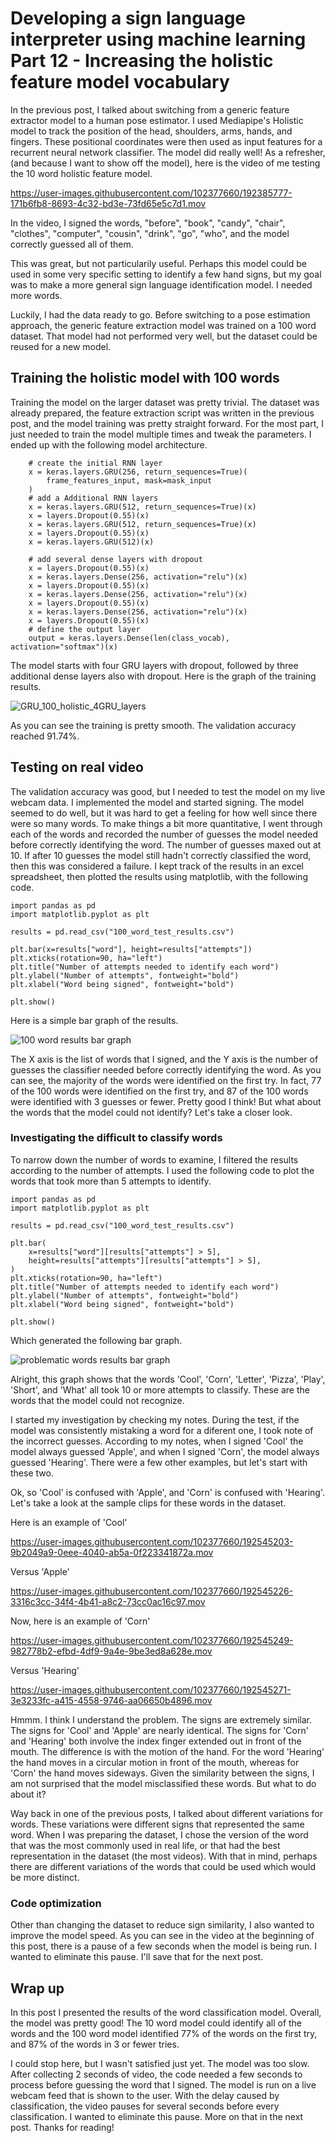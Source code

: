 # Developing a sign language interpreter using machine learning Part 12 - Increasing the holistic feature model vocabulary

In the previous post, I talked about switching from a generic feature extractor model to a human pose estimator. I used Mediapipe's Holistic model to track the position of the head, shoulders, arms, hands, and fingers. 
These positional coordinates were then used as input features for a recurrent neural network classifier. The model did really well! As a refresher, (and because I want to show off the model), here is the video of me testing the 10 word holistic feature model. 


https://user-images.githubusercontent.com/102377660/192385777-171b6fb8-8693-4c32-bd3e-73fd65e5c7d1.mov

In the video, I signed the words, "before", "book", "candy", "chair", "clothes", "computer", "cousin", "drink", "go", "who", and the model correctly guessed all of them. 

This was great, but not particularily useful. Perhaps this model could be used in some very specific setting to identify a few hand signs, but my goal was to make a more general sign language identification model. I needed more words. 

Luckily, I had the data ready to go. Before switching to a pose estimation approach, the generic feature extraction model was trained on a 100 word dataset. That model had not performed very well, but the dataset could be reused for a new model. 

## Training the holistic model with 100 words

Training the model on the larger dataset was pretty trivial. The dataset was already prepared, the feature extraction script was written in the previous post, and the model training was pretty straight forward. 
For the most part, I just needed to train the model multiple times and tweak the parameters. 
I ended up with the following model architecture.
```
    # create the initial RNN layer
    x = keras.layers.GRU(256, return_sequences=True)(
        frame_features_input, mask=mask_input
    )
    # add a Additional RNN layers
    x = keras.layers.GRU(512, return_sequences=True)(x)
    x = layers.Dropout(0.55)(x)
    x = keras.layers.GRU(512, return_sequences=True)(x)
    x = layers.Dropout(0.55)(x)
    x = keras.layers.GRU(512)(x)

    # add several dense layers with dropout
    x = layers.Dropout(0.55)(x)
    x = keras.layers.Dense(256, activation="relu")(x)
    x = layers.Dropout(0.55)(x)
    x = keras.layers.Dense(256, activation="relu")(x)
    x = layers.Dropout(0.55)(x)
    x = keras.layers.Dense(256, activation="relu")(x)
    x = layers.Dropout(0.55)(x)
    # define the output layer
    output = keras.layers.Dense(len(class_vocab), activation="softmax")(x)
```
The model starts with four GRU layers with dropout, followed by three additional dense layers also with dropout. Here is the graph of the training results. 

![GRU_100_holistic_4GRU_layers](https://user-images.githubusercontent.com/102377660/192537988-c9e95f06-dac1-411e-ad38-29db15a98ce5.png)

As you can see the training is pretty smooth. The validation accuracy reached 91.74%. 

## Testing on real video

The validation accuracy was good, but I needed to test the model on my live webcam data. I implemented the model and started signing. The model seemed to do well, but it was hard to get a feeling for how well since there were so many words. To make things a bit more quantitative, I went through each of the words and recorded the number of guesses the model needed before correctly identifying the word. The number of guesses maxed out at 10. If after 10 guesses the model still hadn't correctly classified the word, then this was considered a failure. I kept track of the results in an excel spreadsheet, then plotted the results using matplotlib, with the following code. 
```
import pandas as pd
import matplotlib.pyplot as plt

results = pd.read_csv("100_word_test_results.csv")

plt.bar(x=results["word"], height=results["attempts"])
plt.xticks(rotation=90, ha="left")
plt.title("Number of attempts needed to identify each word")
plt.ylabel("Number of attempts", fontweight="bold")
plt.xlabel("Word being signed", fontweight="bold")

plt.show()
```
Here is a simple bar graph of the results. 

![100 word results bar graph](https://user-images.githubusercontent.com/102377660/192540729-f68ad6a9-e773-43de-b5dd-6d7788f076ec.png)


The X axis is the list of words that I signed, and the Y axis is the number of guesses the classifier needed before correctly identifying the word. As you can see, the majority of the words were identified on the first try. In fact, 77 of the 100 words were identified on the first try, and 87 of the 100 words were identified with 3 guesses or fewer. Pretty good I think! But what about the words that the model could not identify? Let's take a closer look. 

### Investigating the difficult to classify words

To narrow down the number of words to examine, I filtered the results according to the number of attempts. I used the following code to plot the words that took more than 5 attempts to identify. 

```
import pandas as pd
import matplotlib.pyplot as plt

results = pd.read_csv("100_word_test_results.csv")

plt.bar(
    x=results["word"][results["attempts"] > 5],
    height=results["attempts"][results["attempts"] > 5],
)
plt.xticks(rotation=90, ha="left")
plt.title("Number of attempts needed to identify each word")
plt.ylabel("Number of attempts", fontweight="bold")
plt.xlabel("Word being signed", fontweight="bold")

plt.show()
```
Which generated the following bar graph.

![problematic words results bar graph](https://user-images.githubusercontent.com/102377660/192541690-3a9d0630-d63c-425b-aacb-84bdce42755c.png)

Alright, this graph shows that the words 'Cool', 'Corn', 'Letter', 'Pizza', 'Play', 'Short', and 'What' all took 10 or more attempts to classify. These are the words that the model could not recognize. 

I started my investigation by checking my notes. During the test, if the model was consistently mistaking a word for a diferent one, I took note of the incorrect guesses. According to my notes, when I signed 'Cool' the model always guessed 'Apple', and when I signed 'Corn', the model always guessed 'Hearing'. There were a few other examples, but let's start with these two. 

Ok, so 'Cool' is confused with 'Apple', and 'Corn' is confused with 'Hearing'. Let's take a look at the sample clips for these words in the dataset. 

Here is an example of 'Cool'

https://user-images.githubusercontent.com/102377660/192545203-9b2049a9-0eee-4040-ab5a-0f223341872a.mov

Versus 'Apple' 

https://user-images.githubusercontent.com/102377660/192545226-3316c3cc-34f4-4b41-a8c2-73cc0ac16c97.mov

Now, here is an example of 'Corn'

https://user-images.githubusercontent.com/102377660/192545249-982778b2-efbd-4df9-9a4e-9be3ed8a628e.mov

Versus 'Hearing' 

https://user-images.githubusercontent.com/102377660/192545271-3e3233fc-a415-4558-9746-aa06650b4896.mov

Hmmm. I think I understand the problem. The signs are extremely similar. The signs for 'Cool' and 'Apple' are nearly identical. The signs for 'Corn' and 'Hearing' both involve the index finger extended out in front of the mouth. The difference is with the motion of the hand. For the word 'Hearing' the hand moves in a circular motion in front of the mouth, whereas for 'Corn' the hand moves sideways. Given the similarity between the signs, I am not surprised that the model misclassified these words. But what to do about it? 

Way back in one of the previous posts, I talked about different variations for words. These variations were different signs that represented the same word. When I was preparing the dataset, I chose the version of the word that was the most commonly used in real life, or that had the best representation in the dataset (the most videos). With that in mind, perhaps there are different variations of the words that could be used which would be more distinct.

### Code optimization 

Other than changing the dataset to reduce sign similarity, I also wanted to improve the model speed. As you can see in the video at the beginning of this post, there is a pause of a few seconds when the model is being run. I wanted to eliminate this pause. I'll save that for the next post. 

## Wrap up
In this post I presented the results of the word classification model. Overall, the model was pretty good! The 10 word model could identify all of the words and the 100 word model identified 77% of the words on the first try, and 87% of the words in 3 or fewer tries. 

I could stop here, but I wasn't satisfied just yet. The model was too slow. After collecting 2 seconds of video, the code needed a few seconds to process before guessing the word that I signed. The model is run on a live webcam feed that is shown to the user. With the delay caused by classification, the video pauses for several seconds before every classification. I wanted to eliminate this pause. More on that in the next post. Thanks for reading! 
